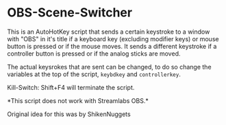 # OBS-Scene-Switcher
This is an AutoHotKey script that sends a certain keystroke to a window with "OBS" in it's title if a keyboard key (excluding modifier keys) or mouse button is pressed or if the mouse moves. It sends a different keystroke if a controller button is pressed or if the analog sticks are moved.

The actual keysrokes that are sent can be changed, to do so change the variables at the top of the script, `keybdkey` and `controllerkey`.

Kill-Switch: Shift+F4 will terminate the script.

\*This script does not work with Streamlabs OBS.*

Original idea for this was by ShikenNuggets
